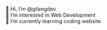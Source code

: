 👋 Hi, I’m @gilangdev
<br>
👀 I’m interested in Web Development
<br>
🌱 I’m currently learning coding website


<!---
gilangdev/gilangdev is a ✨ special ✨ repository because its `README.md` (this file) appears on your GitHub profile.
You can click the Preview link to take a look at your changes.
--->
